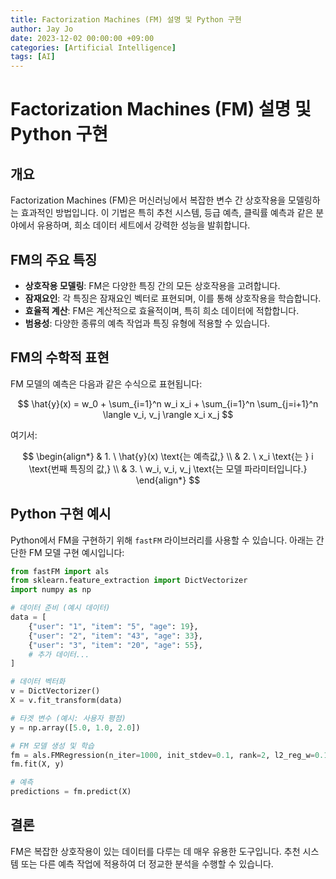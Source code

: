 ```yaml
---
title: Factorization Machines (FM) 설명 및 Python 구현
author: Jay Jo
date: 2023-12-02 00:00:00 +09:00
categories: [Artificial Intelligence]
tags: [AI]
---
```


# Factorization Machines (FM) 설명 및 Python 구현

## 개요

Factorization Machines (FM)은 머신러닝에서 복잡한 변수 간 상호작용을 모델링하는 효과적인 방법입니다. 이 기법은 특히 추천 시스템, 등급 예측, 클릭률 예측과 같은 분야에서 유용하며, 희소 데이터 세트에서 강력한 성능을 발휘합니다.

## FM의 주요 특징

- **상호작용 모델링**: FM은 다양한 특징 간의 모든 상호작용을 고려합니다.
- **잠재요인**: 각 특징은 잠재요인 벡터로 표현되며, 이를 통해 상호작용을 학습합니다.
- **효율적 계산**: FM은 계산적으로 효율적이며, 특히 희소 데이터에 적합합니다.
- **범용성**: 다양한 종류의 예측 작업과 특징 유형에 적용할 수 있습니다.

## FM의 수학적 표현

FM 모델의 예측은 다음과 같은 수식으로 표현됩니다:

$$
\hat{y}(x) = w_0 + \sum_{i=1}^n w_i x_i + \sum_{i=1}^n \sum_{j=i+1}^n \langle v_i, v_j \rangle x_i x_j
$$

여기서:

$$
\begin{align*}
& 1. \ \hat{y}(x) \text{는 예측값,} \\
& 2. \ x_i \text{는 } i \text{번째 특징의 값,} \\
& 3. \ w_i, v_i, v_j \text{는 모델 파라미터입니다.}
\end{align*}
$$

## Python 구현 예시

Python에서 FM을 구현하기 위해 `fastFM` 라이브러리를 사용할 수 있습니다. 아래는 간단한 FM 모델 구현 예시입니다:

```python
from fastFM import als
from sklearn.feature_extraction import DictVectorizer
import numpy as np

# 데이터 준비 (예시 데이터)
data = [
    {"user": "1", "item": "5", "age": 19},
    {"user": "2", "item": "43", "age": 33},
    {"user": "3", "item": "20", "age": 55},
    # 추가 데이터...
]

# 데이터 벡터화
v = DictVectorizer()
X = v.fit_transform(data)

# 타겟 변수 (예시: 사용자 평점)
y = np.array([5.0, 1.0, 2.0])

# FM 모델 생성 및 학습
fm = als.FMRegression(n_iter=1000, init_stdev=0.1, rank=2, l2_reg_w=0.1, l2_reg_V=0.1)
fm.fit(X, y)

# 예측
predictions = fm.predict(X)
```

## 결론
FM은 복잡한 상호작용이 있는 데이터를 다루는 데 매우 유용한 도구입니다. 추천 시스템 또는 다른 예측 작업에 적용하여 더 정교한 분석을 수행할 수 있습니다.



